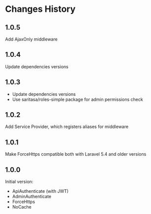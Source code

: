 # Changes History

1.0.5
-----
Add AjaxOnly middleware

1.0.4
-----
Update dependencies versions

1.0.3
-----
- Update dependencies versions
- Use saritasa/roles-simple package for admin permissions check

1.0.2
-----
Add Service Provider, which registers aliases for middleware

1.0.1
-----
Make ForceHttps compatible both with Laravel 5.4 and older versions

1.0.0
-----
Initial version:
* ApiAuthenticate (with JWT)
* AdminAuthenticate
* ForceHttps
* NoCache
